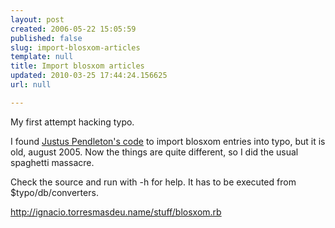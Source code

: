 ```yaml
---
layout: post
created: 2006-05-22 15:05:59
published: false
slug: import-blosxom-articles
template: null
title: Import blosxom articles
updated: 2010-03-25 17:44:24.156625
url: null

---
```


My first attempt hacking typo.

I found [Justus Pendleton's code][1] to import blosxom entries into typo, but it is old, august 2005. Now the things are quite different, so I did the usual spaghetti massacre.

Check the source and run with -h for help. It has to be executed from $typo/db/converters.

<http://ignacio.torresmasdeu.name/stuff/blosxom.rb>

[1]: http://rubyforge.org/pipermail/typo-list/2005-August/000365.html


